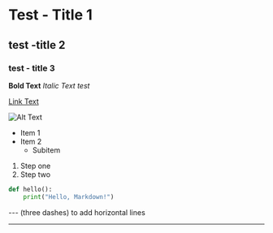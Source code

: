 # Test - Title 1

## test -title 2

### test - title 3

**Bold Text**
*Italic Text*
_test_

[Link Text](https://example.com)

![Alt Text](image-url.jpg)

- Item 1
- Item 2
  - Subitem
 
1. Step one
2. Step two

```python
def hello():
    print("Hello, Markdown!")
```

--- (three dashes) to add horizontal lines

---


